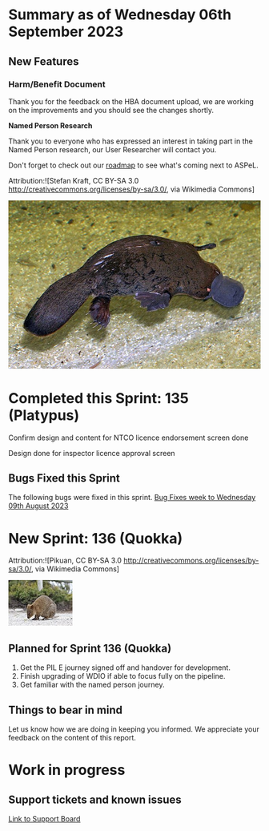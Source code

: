 # Summary as of Wednesday 06th September 2023

## New Features 
### **Harm/Benefit Document**
Thank you for the feedback on the HBA document upload, we are working on the improvements and you should see the changes shortly.

**Named Person Research**

Thank you to everyone who has expressed an interest in taking part in the Named Person research, our User Researcher will contact you. 

Don't forget to check out our [roadmap](https://roadmap.prodpad.com/937455be-8d08-11ed-aa53-2a7db0eb1d9c) to see what's coming next to ASPeL.




Attribution:![Stefan Kraft, CC BY-SA 3.0 <http://creativecommons.org/licenses/by-sa/3.0/>, via Wikimedia Commons]









![Stefan Kraft, CC BY-SA 3.0 <http://creativecommons.org/licenses/by-sa/3.0/>, via Wikimedia Commons](graphs/Platypus.jpg)










# Completed this Sprint: 135 (Platypus)

Confirm design and content for NTCO licence endorsement screen done

Design done for inspector licence approval screen

## Bugs Fixed this Sprint
The following bugs were fixed in this sprint.
[Bug Fixes week to Wednesday 09th August 2023](graphs/Bugs090823.jpg)



 
# New Sprint: 136 (Quokka)

Attribution:![Pikuan, CC BY-SA 3.0 <http://creativecommons.org/licenses/by-sa/3.0/>, via Wikimedia Commons]




![Pikuan, CC BY-SA 3.0 <http://creativecommons.org/licenses/by-sa/3.0/>, via Wikimedia Commons](graphs/Quokka.jpg)





## Planned for Sprint 136 (Quokka)
1) Get the PIL E journey signed off and handover for development. 
2) Finish upgrading of WDIO if able to focus fully on the pipeline.
3) Get familiar with the named person journey.

## Things to bear in mind
Let us know how we are doing in keeping you informed. We appreciate your feedback on the content of this report.

# Work in progress

## Support tickets and known issues
[Link to Support Board](https://collaboration.homeoffice.gov.uk/jira/secure/RapidBoard.jspa?rapidView=1717)









